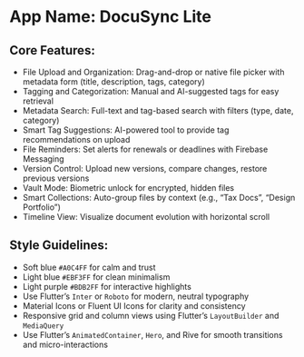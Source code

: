 # **App Name**: DocuSync Lite

## Core Features:

- File Upload and Organization: Drag-and-drop or native file picker with metadata form (title, description, tags, category)
- Tagging and Categorization: Manual and AI-suggested tags for easy retrieval
- Metadata Search: Full-text and tag-based search with filters (type, date, category)
- Smart Tag Suggestions: AI-powered tool to provide tag recommendations on upload
- File Reminders: Set alerts for renewals or deadlines with Firebase Messaging
- Version Control: Upload new versions, compare changes, restore previous versions
- Vault Mode: Biometric unlock for encrypted, hidden files
- Smart Collections: Auto-group files by context (e.g., “Tax Docs”, “Design Portfolio”)
- Timeline View: Visualize document evolution with horizontal scroll

## Style Guidelines:

- Soft blue `#A0C4FF` for calm and trust
- Light blue `#EBF3FF` for clean minimalism
- Light purple `#BDB2FF` for interactive highlights
- Use Flutter’s `Inter` or `Roboto` for modern, neutral typography
- Material Icons or Fluent UI Icons for clarity and consistency
- Responsive grid and column views using Flutter’s `LayoutBuilder` and `MediaQuery`
- Use Flutter’s `AnimatedContainer`, `Hero`, and Rive for smooth transitions and micro-interactions